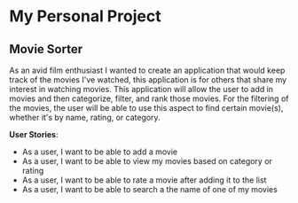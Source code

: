# My Personal Project

## Movie Sorter

As an avid film enthusiast I wanted to create an application that 
would keep track of the movies I've watched, this application is for others that share 
my interest in watching movies. This application will allow the user to add in movies and then 
categorize, filter, and rank those movies. For the filtering of the movies, 
the user will be able to use this aspect to find certain movie(s), whether it's by name, rating, or category.


 **User Stories**:
 - As a user, I want to be able to add a movie
 - As a user, I want to be able to view my movies based on category or rating
 - As a user, I want to be able to rate a movie after adding it to the list
 - As a user, I want to be able to search a the name of one of my movies




